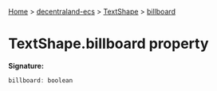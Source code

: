 [Home](./index) &gt; [decentraland-ecs](./decentraland-ecs.md) &gt; [TextShape](./decentraland-ecs.textshape.md) &gt; [billboard](./decentraland-ecs.textshape.billboard.md)

# TextShape.billboard property


**Signature:**
```javascript
billboard: boolean
```
